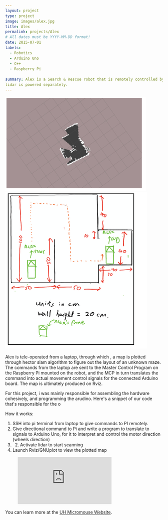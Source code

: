 ```yaml
---
layout: project
type: project
image: images/alex.jpg
title: Alex
permalink: projects/Alex
# All dates must be YYYY-MM-DD format!
date: 2015-07-01
labels:
  - Robotics
  - Arduino Uno
  - C++
  - Raspberry Pi

summary: Alex is a Search & Rescue robot that is remotely controlled by Pi, motors are controlled by arduino and its
lidar is powered separately.
---
```


<div class="ui small rounded images">
  <img class="ui image" src="../images/Slam.PNG">
  <img class="ui image" src="../images/maze.png">
</div>

Alex is tele-operated from a laptop, through which , a map is plotted through hector slam algorithm to figure out the layout of an unknown maze. The commands from the laptop are sent to
the Master Control Program on the Raspberry Pi mounted on the robot, and the MCP in turn translates the command into actual movement control signals for the connected Arduino board. The map
is ultimately produced on Rviz.

For this project, i was mainly responsible for assembling the hardware cohesively, and programming the arudino. Here's a snippet of our code that's responsible for the o

How it works:
1) SSH into pi terminal from laptop to give commands to PI remotely.
2) Give directional command to Pi and write a program to translate to signals to Arduino Uno, for it to interpret and
control the motor direction (wheels direction)
3) 2) Activate lidar to start scanning
4) Launch Rviz/GNUplot to view the plotted map

<figure class="video_container">
  <iframe src="https://youtu.be/Ss2t-jPKTgU" frameborder="0" allowfullscreen="true"> </iframe>
</figure>

You can learn more at the [UH Micromouse Website](http://www-ee.eng.hawaii.edu/~mmouse/about.html).



